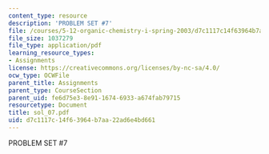 ```yaml
---
content_type: resource
description: 'PROBLEM SET #7'
file: /courses/5-12-organic-chemistry-i-spring-2003/d7c1117c14f63964b7aa22ad6e4bd661_sol_07.pdf
file_size: 1037279
file_type: application/pdf
learning_resource_types:
- Assignments
license: https://creativecommons.org/licenses/by-nc-sa/4.0/
ocw_type: OCWFile
parent_title: Assignments
parent_type: CourseSection
parent_uid: fe6d75e3-8e91-1674-6933-a674fab79715
resourcetype: Document
title: sol_07.pdf
uid: d7c1117c-14f6-3964-b7aa-22ad6e4bd661
---
```

PROBLEM SET #7